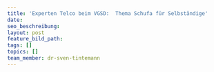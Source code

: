 ```yaml
---
title: 'Experten Telco beim VGSD:  Thema Schufa für Selbständige'
date:
seo_beschreibung:
layout: post
feature_bild_path:
tags: []
topics: []
team_member: dr-sven-tintemann
---
```

